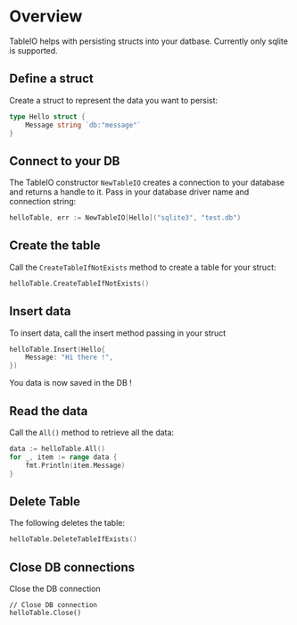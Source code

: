 # Overview 

TableIO helps with persisting structs into your datbase. Currently only sqlite is supported.

## Define a struct

Create a struct to represent the data you want to persist:

```go
type Hello struct {
	Message string `db:"message"`
}
```

## Connect to your DB

The TableIO constructor `NewTableIO` creates a connection to your database and returns a handle to it. Pass in your database driver name and connection string:

```go
helloTable, err := NewTableIO[Hello]("sqlite3", "test.db")
```

## Create the table

Call the `CreateTableIfNotExists` method to create a table for your struct:

```go
helloTable.CreateTableIfNotExists()
```

## Insert data
To insert data, call the insert method passing in your struct
```go
helloTable.Insert(Hello{
    Message: "Hi there !",
})
```
You data is now saved in the DB !


## Read the data 

Call the `All()` method to retrieve all the data:

```go
data := helloTable.All()
for _, item := range data {
    fmt.Println(item.Message)
}
```

## Delete Table
The following deletes the table:

```go
helloTable.DeleteTableIfExists()
```

## Close DB connections

Close the DB connection

```
// Close DB connection
helloTable.Close()
```
